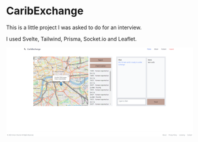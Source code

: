 # CaribExchange

This is a little project I was asked to do for an interview.

I used Svelte, Tailwind, Prisma, Socket.io and Leaflet.

![CaribExchange image](./github/CaribExchange.png)
